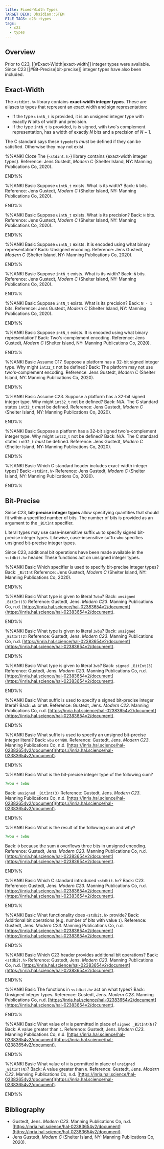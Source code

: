 ```yaml
---
title: Fixed-Width Types
TARGET DECK: Obsidian::STEM
FILE TAGS: c23::types
tags:
  - c23
  - types
---
```


## Overview

Prior to C23, [[#Exact-Width|exact-width]] integer types were available. Since C23 [[#Bit-Precise|bit-precise]] integer types have also been included.

## Exact-Width

The `<stdint.h>` library contains **exact-width integer types**. These are aliases to types that represent an exact width and sign representation:

* If the type `uintN_t` is provided, it is an unsigned integer type with exactly $N$ bits of width and precision.
* If the type `intN_t` is provided, is is signed, with two's complement representation, has a width of exactly $N$ bits and a precision of $N - 1$.

The C standard says these `typedef`s *must* be defined if they can be satisfied. Otherwise they may not exist.

%%ANKI
Cloze
The {`<stdint.h>`} library contains {exact-width integer types}.
Reference: Jens Gustedt, _Modern C_ (Shelter Island, NY: Manning Publications Co, 2020).
<!--ID: 1727551341572-->
END%%

%%ANKI
Basic
Suppose `uintN_t` exists. What is its width?
Back: `N` bits.
Reference: Jens Gustedt, _Modern C_ (Shelter Island, NY: Manning Publications Co, 2020).
<!--ID: 1727551341573-->
END%%

%%ANKI
Basic
Suppose `uintN_t` exists. What is its precision?
Back: `N` bits.
Reference: Jens Gustedt, _Modern C_ (Shelter Island, NY: Manning Publications Co, 2020).
<!--ID: 1727551341574-->
END%%

%%ANKI
Basic
Suppose `uintN_t` exists. It is encoded using what binary representation?
Back: Unsigned encoding.
Reference: Jens Gustedt, _Modern C_ (Shelter Island, NY: Manning Publications Co, 2020).
<!--ID: 1727551341575-->
END%%

%%ANKI
Basic
Suppose `intN_t` exists. What is its width?
Back: `N` bits.
Reference: Jens Gustedt, _Modern C_ (Shelter Island, NY: Manning Publications Co, 2020).
<!--ID: 1727551341576-->
END%%

%%ANKI
Basic
Suppose `intN_t` exists. What is its precision?
Back: `N - 1` bits.
Reference: Jens Gustedt, _Modern C_ (Shelter Island, NY: Manning Publications Co, 2020).
<!--ID: 1727551341577-->
END%%

%%ANKI
Basic
Suppose `intN_t` exists. It is encoded using what binary representation?
Back: Two's-complement encoding.
Reference: Jens Gustedt, _Modern C_ (Shelter Island, NY: Manning Publications Co, 2020).
<!--ID: 1727551341578-->
END%%

%%ANKI
Basic
Assume C17. Suppose a platform has a 32-bit signed integer type. Why might `int32_t` not be defined?
Back: The platform may not use two's-complement encoding.
Reference: Jens Gustedt, _Modern C_ (Shelter Island, NY: Manning Publications Co, 2020).
<!--ID: 1727551341579-->
END%%

%%ANKI
Basic
Assume C23. Suppose a platform has a 32-bit signed integer type. Why might `int32_t` not be defined?
Back: N/A. The C standard states `int32_t` *must* be defined.
Reference: Jens Gustedt, _Modern C_ (Shelter Island, NY: Manning Publications Co, 2020).
<!--ID: 1759322173198-->
END%%

%%ANKI
Basic
Suppose a platform has a 32-bit signed two's-complement integer type. Why might `int32_t` not be defined?
Back: N/A. The C standard states `int32_t` *must* be defined.
Reference: Jens Gustedt, _Modern C_ (Shelter Island, NY: Manning Publications Co, 2020).
<!--ID: 1727551341580-->
END%%

%%ANKI
Basic
Which C standard header includes exact-width integer types?
Back: `<stdint.h>`
Reference: Jens Gustedt, _Modern C_ (Shelter Island, NY: Manning Publications Co, 2020).
<!--ID: 1759322173208-->
END%%

## Bit-Precise

Since C23, **bit-precise integer types** allow specifying quantities that should fit within a specified number of bits. The number of bits is provided as an argument to the `_BitInt` specifier.

Literal types may use case-insensitive suffix `wb` to specify signed bit-precise integer types. Likewise, case-insensitive suffix `wbu` specifies unsigned bit-precise integer types.

Since C23, additional bit operations have been made available in the `<stdbit.h>` header. These functions act on unsigned integer types.

%%ANKI
Basic
Which specifier is used to specify bit-precise integer types?
Back: `_BitInt`
Reference: Jens Gustedt, _Modern C_ (Shelter Island, NY: Manning Publications Co, 2020).
<!--ID: 1759322173211-->
END%%

%%ANKI
Basic
What type is given to literal `7wbu`?
Back: `unsigned _BitInt(3)`
Reference: Gustedt, Jens. _Modern C23_. Manning Publications Co, n.d. [https://inria.hal.science/hal-02383654v2/document](https://inria.hal.science/hal-02383654v2/document).
<!--ID: 1759322173213-->
END%%

%%ANKI
Basic
What type is given to literal `3wbu`?
Back: `unsigned _BitInt(2)`
Reference: Gustedt, Jens. _Modern C23_. Manning Publications Co, n.d. [https://inria.hal.science/hal-02383654v2/document](https://inria.hal.science/hal-02383654v2/document).
<!--ID: 1759322173216-->
END%%

%%ANKI
Basic
What type is given to literal `3wb`?
Back: `signed _BitInt(3)`
Reference: Gustedt, Jens. _Modern C23_. Manning Publications Co, n.d. [https://inria.hal.science/hal-02383654v2/document](https://inria.hal.science/hal-02383654v2/document).
<!--ID: 1759322173218-->
END%%

%%ANKI
Basic
What suffix is used to specify a signed bit-precise integer literal?
Back: `wb` or `WB`.
Reference: Gustedt, Jens. _Modern C23_. Manning Publications Co, n.d. [https://inria.hal.science/hal-02383654v2/document](https://inria.hal.science/hal-02383654v2/document).
<!--ID: 1759322173221-->
END%%

%%ANKI
Basic
What suffix is used to specify an unsigned bit-precise integer literal?
Back: `wbu` or `WBU`.
Reference: Gustedt, Jens. _Modern C23_. Manning Publications Co, n.d. [https://inria.hal.science/hal-02383654v2/document](https://inria.hal.science/hal-02383654v2/document).
<!--ID: 1759322173224-->
END%%

%%ANKI
Basic
What is the bit-precise integer type of the following sum?
```c
7wbu + 1wbu
```
Back: `unsigned _BitInt(3)`
Reference: Gustedt, Jens. _Modern C23_. Manning Publications Co, n.d. [https://inria.hal.science/hal-02383654v2/document](https://inria.hal.science/hal-02383654v2/document).
<!--ID: 1759322173227-->
END%%

%%ANKI
Basic
What is the result of the following sum and why?
```c
7wbu + 1wbu
```
Back: `0` because the sum `8` overflows three bits in unsigned encoding.
Reference: Gustedt, Jens. _Modern C23_. Manning Publications Co, n.d. [https://inria.hal.science/hal-02383654v2/document](https://inria.hal.science/hal-02383654v2/document).
<!--ID: 1759322173230-->
END%%

%%ANKI
Basic
Which C standard introduced `<stdbit.h>`?
Back: C23.
Reference: Gustedt, Jens. _Modern C23_. Manning Publications Co, n.d. [https://inria.hal.science/hal-02383654v2/document](https://inria.hal.science/hal-02383654v2/document).
<!--ID: 1759322173232-->
END%%

%%ANKI
Basic
What functionality does `<stdbit.h>` provide?
Back: Additional bit operations (e.g. number of bits with value `1`).
Reference: Gustedt, Jens. _Modern C23_. Manning Publications Co, n.d. [https://inria.hal.science/hal-02383654v2/document](https://inria.hal.science/hal-02383654v2/document).
<!--ID: 1759322173235-->
END%%

%%ANKI
Basic
Which C23 header provides additional bit operations?
Back: `<stdbit.h>`
Reference: Gustedt, Jens. _Modern C23_. Manning Publications Co, n.d. [https://inria.hal.science/hal-02383654v2/document](https://inria.hal.science/hal-02383654v2/document).
<!--ID: 1759322173238-->
END%%

%%ANKI
Basic
The functions in `<stdbit.h>` act on what types?
Back: Unsigned integer types.
Reference: Gustedt, Jens. _Modern C23_. Manning Publications Co, n.d. [https://inria.hal.science/hal-02383654v2/document](https://inria.hal.science/hal-02383654v2/document).
<!--ID: 1759495410495-->
END%%

%%ANKI
Basic
What value of `N` is permitted in place of `signed _BitInt(N)`?
Back: A value greater than `1`.
Reference: Gustedt, Jens. _Modern C23_. Manning Publications Co, n.d. [https://inria.hal.science/hal-02383654v2/document](https://inria.hal.science/hal-02383654v2/document).
<!--ID: 1759499034043-->
END%%

%%ANKI
Basic
What value of `N` is permitted in place of `unsigned _BitInt(N)`?
Back: A value greater than `0`.
Reference: Gustedt, Jens. _Modern C23_. Manning Publications Co, n.d. [https://inria.hal.science/hal-02383654v2/document](https://inria.hal.science/hal-02383654v2/document).
<!--ID: 1759499034055-->
END%%

## Bibliography

* Gustedt, Jens. _Modern C23_. Manning Publications Co, n.d. [https://inria.hal.science/hal-02383654v2/document](https://inria.hal.science/hal-02383654v2/document).
* Jens Gustedt, _Modern C_ (Shelter Island, NY: Manning Publications Co, 2020).